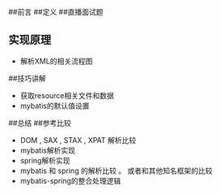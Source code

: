 ##前言
##定义
##直播面试题
## 实现原理
* 解析XML的相关流程图

##技巧讲解
* 获取resource相关文件和数据
* mybatis的默认值设置

##总结
##参考比较
* DOM , SAX , STAX , XPAT 解析比较
* mybatis解析实现
* spring解析实现
* mybatis 和 spring 的解析比较 。 或者和其他知名框架的比较
* mybatis-spring的整合处理逻辑